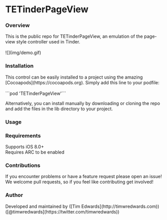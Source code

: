 # TETinderPageView

<h3>Overview</h3>
This is the public repo for TETinderPageView, an emulation of the page-view style controller used in Tinder. 
<br>
<br>
![](img/demo.gif)

<h3>Installation</h3>
This control can be easily installed to a project using the amazing [Cocoapods](https://cocoapods.org). Simply add this line to your podfile:
<br>
<br>
 ```pod 'TETinderPageView'```

Alternatively, you can install manually by downloading or cloning the repo and add the files in the lib directory to your project.

<h3>Usage</h3>

<h3>Requirements</h3>

Supports iOS 8.0+<br>
Requires ARC to be enabled

<h3>Contributions</h3>
If you encounter problems or have a feature request please open an issue! We welcome pull requests, so if you feel like contributing get involved!

<h3>Author</h3>
Developed and maintained by ([Tim Edwards](http://timwredwards.com)) ([@timwredwards](https://twitter.com/timwredwards))
